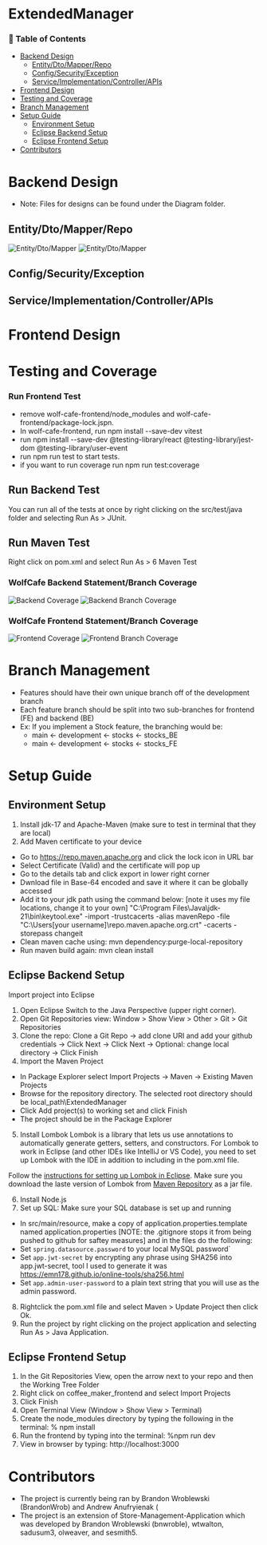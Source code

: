 # ExtendedManager

### 📑 Table of Contents
- [Backend Design](#backend-design)
  - [Entity/Dto/Mapper/Repo](#entity-dto-mapper-repo)
  - [Config/Security/Exception](#config-security-exception)
  - [Service/Implementation/Controller/APIs](#service-implementation-controller-apis)
- [Frontend Design](#api-design)
- [Testing and Coverage](#testing-and-coverage)
- [Branch Management](#branch-management)
- [Setup Guide](#setup-guide)
  - [Environment Setup](#environment-setup)
  - [Eclipse Backend Setup](#eclipse-backend-setup)
  - [Eclipse Frontend Setup](#eclipse-frontend-setup)
- [Contributors](#contributors)

# Backend Design
- Note: Files for designs can be found under the Diagram folder.

## Entity/Dto/Mapper/Repo
![Entity/Dto/Mapper](Diagrams/Entity_DTO_Mapper_Repo.png)
![Entity/Dto/Mapper](Diagrams/SQL_Tables.png)

## Config/Security/Exception

## Service/Implementation/Controller/APIs

# Frontend Design

# Testing and Coverage

### Run Frontend Test
- remove wolf-cafe-frontend/node_modules and wolf-cafe-frontend/package-lock.jspn.
- In wolf-cafe-frontend, run npm install --save-dev vitest
- run npm install --save-dev @testing-library/react @testing-library/jest-dom @testing-library/user-event
- run npm run test to start tests.
- if you want to run coverage run npm run test:coverage
  
## Run Backend Test
You can run all of the tests at once by right clicking on the src/test/java folder and selecting Run As > JUnit.

## Run Maven Test
Right click on pom.xml and select Run As > 6 Maven Test
### WolfCafe Backend Statement/Branch Coverage

![Backend Coverage](.github/badges/jacoco-backend.svg)
![Backend Branch Coverage](.github/badges/jacoco-branches.svg)

### WolfCafe Frontend Statement/Branch Coverage

![Frontend Coverage](.github/badges/coverage-frontend.svg)
![Frontend Branch Coverage](.github/badges/frontend-branches.svg)

# Branch Management
- Features should have their own unique branch off of the development branch
- Each feature branch should be split into two sub-branches for frontend (FE) and backend (BE)
- Ex: If you implement a Stock feature, the branching would be:
  - main <- development <- stocks <- stocks_BE
  - main <- development <- stocks <- stocks_FE

# Setup Guide

## Environment Setup
1. Install jdk-17 and Apache-Maven (make sure to test in terminal that they are local)
2. Add Maven certificate to your device
  - Go to https://repo.maven.apache.org and click the lock icon in URL bar
  - Select Certificate (Valid) and the certificate will pop up
  - Go to the details tab and click export in lower right corner
  - Dwnload file in Base-64 encoded and save it where it can be globally accessed
  - Add it to your jdk path using the command below: [note it uses my file locations, change it to your own]
    "C:\Program Files\Java\jdk-21\bin\keytool.exe" -import -trustcacerts -alias mavenRepo -file "C:\Users\[your username]\repo.maven.apache.org.crt" -cacerts -storepass changeit
  - Clean maven cache using: mvn dependency:purge-local-repository
  - Run maven build again: mvn clean install

## Eclipse Backend Setup
Import project into Eclipse
1. Open Eclipse Switch to the Java Perspective (upper right corner).
2. Open Git Repositories view: Window > Show View > Other > Git > Git Repositories
3. Clone the repo: Clone a Git Repo -> add clone URI and add your github credentials -> Click Next -> Click Next -> Optional: change local directory -> Click Finish
4. Import the Maven Project
 - In Package Explorer select Import Projects -> Maven -> Existing Maven Projects
 - Browse for the repository directory. The selected root directory should be local_path\ExtendedManager
 - Click Add project(s) to working set and click Finish
 - The project should be in the Package Explorer
5. Install Lombok
Lombok is a library that lets us use annotations to automatically generate getters, setters, and constructors.  For Lombok to work in Eclipse (and other IDEs like IntelliJ or VS Code), you need to set up Lombok with the IDE in addition to including in the pom.xml file.

Follow the [instructions for setting up Lombok in Eclipse](https://projectlombok.org/setup/eclipse).  Make sure you download the laste version of Lombok from [Maven Repository](https://mvnrepository.com/artifact/org.projectlombok/lombok) as a jar file.

6. Install Node.js
7.  Set up SQL: Make sure your SQL database is set up and running
  * In src/main/resource, make a copy of application.properties.template named application.properties [NOTE: the .gitignore stops it from being pushed to github for saftey measures] and in the files do the following:
  * Set `spring.datasource.password` to your local MySQL password`
  * Set `app.jwt-secret` by encrypting any phrase using SHA256 into app.jwt-secret, tool I used to generate it was https://emn178.github.io/online-tools/sha256.html
  * Set `app.admin-user-password` to a plain text string that you will use as the admin password.

8. Rightclick the pom.xml file and select Maven > Update Project then click Ok.
9. Run the project by right clicking on the project application and selecting Run As > Java Application.

## Eclipse Frontend Setup
1. In the Git Repositories View, open the arrow next to your repo and then the Working Tree Folder
2. Right click on coffee_maker_frontend and select Import Projects
3. Click Finish
4. Open Terminal View (Window > Show View > Terminal)
5. Create the node_modules directory by typing the following in the terminal: % npm install
6. Run the frontend by typing into the terminal: %npm run dev
7. View in browser by typing: http://localhost:3000

# Contributors
- The project is currently being ran by Brandon Wroblewski (BrandonWrob) and Andrew Anufryienak (
- The project is an extension of Store-Management-Application which was developed by Brandon Wroblewski (bnwroble), wtwalton, sadusum3, olweaver, and sesmith5.
